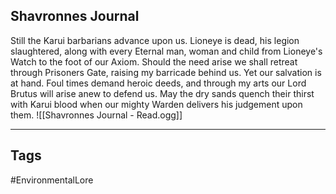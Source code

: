 ## Shavronnes Journal
Still the Karui barbarians advance upon us. Lioneye is dead, his legion slaughtered, along with every Eternal man, woman and child from Lioneye's Watch to the foot of our Axiom. Should the need arise we shall retreat through Prisoners Gate, raising my barricade behind us. Yet our salvation is at hand. Foul times demand heroic deeds, and through my arts our Lord Brutus will arise anew to defend us. May the dry sands quench their thirst with Karui blood when our mighty Warden delivers his judgement upon them.
![[Shavronnes Journal - Read.ogg]]

---
## Tags
#EnvironmentalLore